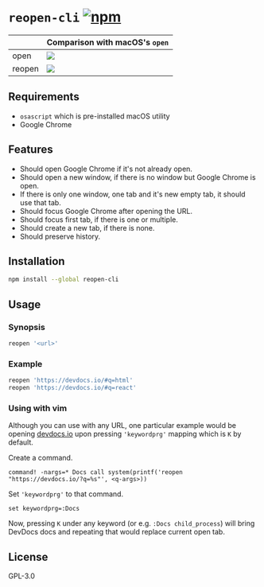 # `reopen-cli` [![npm](https://img.shields.io/npm/v/reopen-cli?style=flat-square)](https://www.npmjs.com/package/reopen-cli)

|        | Comparison with macOS's `open`       |
|--------|--------------------------------------|
| open   | ![](https://i.imgur.com/frcd25E.gif) |
| reopen | ![](https://i.imgur.com/PgMxiUH.gif) |

## Requirements

- `osascript` which is pre-installed macOS utility
- Google Chrome

## Features

- Should open Google Chrome if it's not already open.
- Should open a new window, if there is no window but Google Chrome is open.
- If there is only one window, one tab and it's new empty tab, it should use that tab.
- Should focus Google Chrome after opening the URL.
- Should focus first tab, if there is one or multiple.
- Should create a new tab, if there is none.
- Should preserve history.

## Installation

```sh
npm install --global reopen-cli
```

## Usage

### Synopsis

```sh
reopen '<url>'
```

### Example

```sh
reopen 'https://devdocs.io/#q=html'
reopen 'https://devdocs.io/#q=react'
```

### Using with vim

Although you can use with any URL, one particular example would be opening
[devdocs.io](https://devdocs.io) upon pressing `'keywordprg'` mapping which is `K` by default.

Create a command.

```vim
command! -nargs=* Docs call system(printf('reopen "https://devdocs.io/?q=%s"', <q-args>))
```

Set `'keywordprg'` to that command.

```vim
set keywordprg=:Docs
```

Now, pressing `K` under any keyword (or e.g. `:Docs child_process`) will bring
DevDocs docs and repeating that would replace current open tab.

## License

GPL-3.0
